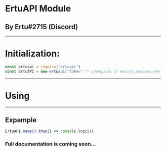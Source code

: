 # ErtuAPI Module
## By Ertu#2715 (Discord)
***
# Initialization:
```js
const ertuapi = require('ertuapi')
const ErtuAPI = new ertuapi("token" /* unrequire if exists process.env.ErtuAPIkey*/, {/*baseURL: "URL" - if has a mirror or clone of this API*/})
```
***
# Using
***
## Expample
```js
ErtuAPI.meme().then(i => console.log(i))
```

### Full documentation is coming soon...
